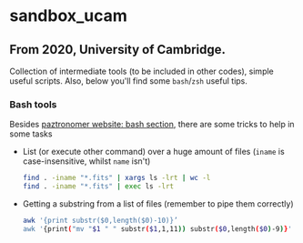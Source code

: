 # sandbox_ucam
## From 2020, University of Cambridge. 

Collection of intermediate tools (to be included in other codes), simple useful scripts. Also, below you'll find some `bash`/`zsh` useful tips.

### Bash tools
Besides [paztronomer website: bash section](https://sites.google.com/view/paztronomer/blog/advanced/bash-examples?authuser=0), 
there are some tricks to help in some tasks

- List (or execute other command) over a huge amount of files 
  (`iname` is case-insensitive, whilst `name` isn't)
  ```bash 
  find . -iname "*.fits" | xargs ls -lrt | wc -l
  find . -iname "*.fits" | exec ls -lrt 
  ```
- Getting a substring from a list of files (remember to pipe them correctly)
  ```bash
  awk '{print substr($0,length($0)-10)}’
  awk '{print("mv "$1 " " substr($1,1,11)) substr($0,length($0)-9)}'
  ```
